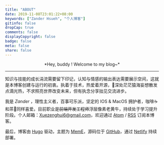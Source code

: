```yaml
---
title: "ABOUT"
date: 2019-11-08T23:01:22+08:00
keywords: ["Zander Hsueh", "个人博客"]
gitinfo: false
dropCap: true
comments: false
displayCopyright: false
badge: false
meta: false
share: false
---
```


<center>*Hey, buddy ! Welcome to my blog~*</center>

---

知识与技能的成长涓流需要留下印记，认知与情感的输出表达需要展示空间，这就是本博客创建与运行的初衷。执着于技术，热爱着开源，深处茫茫猿海妄想散发点滴光热，不求照亮世界改变未来，但有执念分享拙见交流进步。

我是 *Zander* ，理性主义者，百事可乐派，坚定的 IOS & MacOS 拥护者，咖啡☕️和茶🍵同样喜爱。目前职业是~~前端开发工程师~~浮层像素老黄牛，持续处于学习提升阶段。个人邮箱：[Xuezenghui6@gmail.com](mailto:xuezenghui6@gmail.com)，欢迎通过 [Atom](https://xuezenghui.com/atom.xml) / [RSS](https://xuezenghui.com/rss.xml) 订阅本博客。

最后，博客由 [Hugo](https://gohugo.io/) 驱动，主题为 [MemE](https://github.com/reuixiy/hugo-theme-meme)，源码位于 [GitHub](https://github.com/Xuezenghuigithub/xuezenghui.com)，通过 [Netlify](https://www.netlify.com/) 持续部署。
